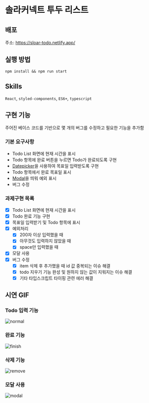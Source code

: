 # 솔라커넥트 투두 리스트

## 배포
주소: https://sloar-todo.netlify.app/

## 실행 방법

```
npm install && npm run start
```

## Skills
 `React`, `styled-components`, `ES6+`, `typescript`

## 구현 기능
주어진 베이스 코드를 기반으로 몇 개의 버그를 수정하고 필요한 기능을 추가함 

### 기본 요구사항
- Todo List 화면에 현재 시간을 표시
- Todo 항목에 완료 버튼을 누르면 Todo가 완료되도록 구현
- [Datepicker](https://ant.design/components/date-picker/)을 사용하여 목표일 입력받도록 구현
- Todo 항목에서 완료 목표일 표시
- [Modal](https://ant.design/components/modal/)을 띄워 예외 표시
- 버그 수정

### 과제구현 목록
- [x] Todo List 화면에 현재 시간을 표시
- [x] Todo 완료 기능 구현
- [x] 목표일 입력받기 및 Todo 항목에 표시
- [x] 예외처리
  - [x] 200자 이상 입력했을 때
  - [x] 아무것도 입력하지 않았을 때
  - [x] space만 입력했을 때
- [x] 모달 사용 
- [x] 버그 수정
  - [x] item 삭제 후 추가했을 때 id 값 중복되는 이슈 해결
  - [x] todo 지우기 기능 완성 및 원하지 않는 값이 지워지는 이슈 해결
  - [x] 기타 타입스크립트 타이핑 관련 에러 해결

## 시연 GIF

### Todo 입력 기능
![normal](https://user-images.githubusercontent.com/23569208/130186605-15da37ec-a291-4ead-8c70-8a29e3c15439.gif)
### 완료 기능
![finish](https://user-images.githubusercontent.com/23569208/130186286-730e0931-518f-4367-b17c-d927d6d86fe2.gif)
### 삭제 기능
![remove](https://user-images.githubusercontent.com/23569208/130186322-5ec01dd7-d27d-4377-8ee2-605211aa9ec7.gif)
### 모달 사용
![modal](https://user-images.githubusercontent.com/23569208/130186334-274e0d00-7c3f-4aec-8450-37645617c43b.gif)
